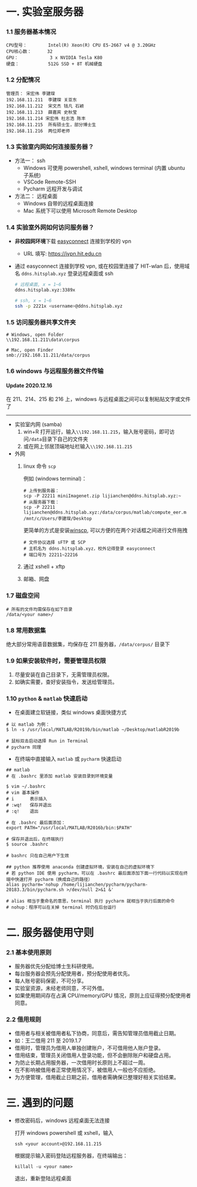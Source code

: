 # 一. 实验室服务器
### 1.1 服务器基本情况
```
CPU型号：        Intel(R) Xeon(R) CPU E5-2667 v4 @ 3.20GHz
CPU核心数：      32
GPU：            3 x NVIDIA Tesla K80
硬盘：           512G SSD + 8T 机械硬盘
```

### 1.2 分配情况
```
管理员： 宋宏伟 李建琛
192.168.11.211	李建琛 关亚东
192.168.11.212	宋文杰 钱凡 石颖
192.168.11.213	薛嘉宾 史秋莹 
192.168.11.214 宋宏伟 杜志浩 陈丰
192.168.11.215	所有硕士生，部分博士生 
192.168.11.216	两位郑老师 
```

### 1.3 实验室内网如何连接服务器？

* 方法一： ssh 
    * Windows 可使用 powershell, xshell, windows terminal (内置 ubuntu 子系统)
    * VSCode Remote-SSH 
    * Pycharm 远程开发与调试
* 方法二： 远程桌面
    * Windows 自带的远程桌面连接
    * Mac 系统下可以使用 Microsoft Remote Desktop

### 1.4 实验室外网如何访问服务器？
* **非校园网环境**下载 [easyconnect](http://static.hit.edu.cn/vpn/) 连接到学校的 vpn
  * URL 填写: https://ivpn.hit.edu.cn
 
* 通过 easyconnect 连接到学校 vpn, 或在校园里连接了 HIT-wlan 后，使用域名 `ddns.hitsplab.xyz` 登录远程桌面或 ssh
 
    ```bash
    # 远程桌面, x = 1~6
    ddns.hitsplab.xyz:3389x

    # ssh, x = 1~6
    ssh -p 2221x <username>@ddns.hitsplab.xyz
    ```

### 1.5 访问服务器共享文件夹
```
# Windows, open Folder
\\192.168.11.211\data\corpus

# Mac, open Finder
smb://192.168.11.211/data/corpus
```

### 1.6 windows 与远程服务器文件传输

#### Update 2020.12.16
在 211、214、215 和 216 上，windows 与远程桌面之间可以复制粘贴文字或文件了

***

* 实验室内网 (samba)
    1. win+R 打开运行，输入`\\192.168.11.215`，输入账号密码，即可访问`/data`目录下自己的文件夹
    2. 或在网上邻居顶端地址栏输入`\\192.168.11.215`
* 外网
    1. linux 命令 `scp` 

        例如 (windows terminal)：
        ```
        # 上传到服务器：
        scp -P 22211 miniImagenet.zip lijianchen@ddns.hitsplab.xyz:~
        # 从服务器下载：
        scp -P 22211 lijianchen@ddns.hitsplab.xyz:/data/corpus/matlab/compute_eer.m /mnt/c/Users/李建琛/Desktop
        ```

        更简单的方式是安装[winscp](https://winscp.net/eng/download.php), 可以方便的在两个对话框之间进行文件拖拽
        ```
        # 文件协议选择 sFTP 或 SCP
        # 主机名为 ddns.hitsplab.xyz，校外记得登录 easyconnect
        # 端口号为 22211~22216
        ```

    2. 通过 xshell + xftp
    3. 邮箱、网盘

### 1.7 磁盘空间
```
# 所有的文件均需保存在如下目录
/data/<your name>/
```

### 1.8 常用数据集

绝大部分常用语音数据集，均保存在 211 服务器，`/data/corpus/` 目录下

### 1.9 如果安装软件时，需要管理员权限

1. 尽量安装在自己目录下，无需管理员权限。
2. 如确实需要，查好安装指令，发送给管理员。

### 1.10 `python` & `matlab` 快速启动

* 在桌面建立软链接，类似 windows 桌面快捷方式
```shell
# 以 matlab 为例：
$ ln -s /usr/local/MATLAB/R2019b/bin/matlab ~/Desktop/matlabR2019b

# 鼠标双击启动选择 Run in Terminal
# pycharm 同理
```

* 在终端中直接输入 `matlab` 或 `pycharm` 快速启动
```shell
## matlab
# 在 .bashrc 里添加 matlab 安装目录到环境变量

$ vim ~/.bashrc
# vim 基本操作
# i      表示插入
# :wq!   保存并退出
# :q!    退出

# 在 .bashrc 最后面添加：
export PATH="/usr/local/MATLAB/R2016b/bin:$PATH"

# 保存并退出后，在终端执行
$ source .bashrc

# bashrc 只在自己用户下生效

## python 推荐使用 anaconda 创建虚拟环境，安装在自己的虚拟环境下
# 若 python IDE 使用 pycharm，可以在 .bashrc 最后面添加下面一行代码以实现在终端中快速打开 pycharm（换成自己的路径）
alias pycharm='nohup /home/lijianchen/pycharm/pycharm-20183.3/bin/pycharm.sh >/dev/null 2>&1 &'

# alias 相当于重命名的意思，terminal 执行 pycharm 就相当于执行后面的命令
# nohup：程序可以在关掉 terminal 时仍在后台运行
```

# 二. 服务器使用守则

### 2.1 基本使用原则
* 服务器优先分配给博士生科研使用。
* 每台服务器会预先分配使用者，预分配使用者优先。
* 每人账号密码保密，不可分享。
* 实验室资源，未经老师同意，不可外借。
* 如果使用期间存在占满 CPU/memory/GPU 情况，原则上应征得预分配使用者同意。

### 2.2 借用规则
* 借用者与相关被借用者私下协商，同意后，需告知管理员借用截止日期。
* 如：王二借用 211 至 2019.1.7
* 借用时，管理员为借用人单独创建账户，不可借用他人账户登录。
* 借用结束，管理员关闭借用人登录功能，但不会删除账户和硬盘占用。
* 为防止长期占用服务器，一次借用时长原则上不超过一周。
* 在不影响被借用者正常使用情况下，被借用人一般也不应拒绝。
* 为方便管理，借用截止日期之前，借用者需确保已整理好相关实验结果。


# 三. 遇到的问题

* 修改密码后，windows 远程桌面无法连接

    打开 windows powershell 或 xshell，输入
    ```
    ssh <your account>@192.168.11.215
    ```
    
    根据提示输入密码登陆远程服务器，在终端输出：
    ```
    killall -u <your name>
    ```
    
    退出，重新登陆远程桌面
  
